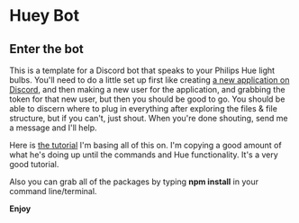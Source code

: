 # Huey Bot
## Enter the bot

This is a template for a Discord bot that speaks to your Philips Hue light bulbs.  You'll need to do a little set up first like creating [a new application on Discord](https://discordapp.com/developers/applications/me), and then making a new user for the application, and grabbing the token for that new user, but then you should be good to go.  You should be able to discern where to plug in everything after exploring the files & file structure, but if you can't, just shout.  When you're done shouting, send me a message and I'll help.

Here is [the tutorial](https://www.youtube.com/watch?v=024upsEuHaU&t=1s) I'm basing all of this on.  I'm copying a good amount of what he's doing up until the commands and Hue functionality.  It's a very good tutorial.

Also you can grab all of the packages by typing **npm install** in your command line/terminal.

**Enjoy**

